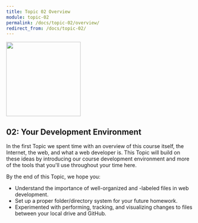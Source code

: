 ```yaml
---
title: Topic 02 Overview
module: topic-02
permalink: /docs/topic-02/overview/
redirect_from: /docs/topic-02/
---
```


<img src="../img/intro-img-workspace.svg" style="width: 200px; margin: auto;" >

## 02: Your Development Environment

In the first Topic we spent time with an overview of this course itself, the Internet, the web, and what a web developer is. This Topic will build on these ideas by introducing our course development environment and more of the tools that you'll use throughout your time here.

By the end of this Topic, we hope you:
- Understand the importance of well-organized and -labeled files in web development.
- Set up a proper folder/directory system for your future homework.
- Experimented with performing, tracking, and visualizing changes to files between your local drive and GitHub.
